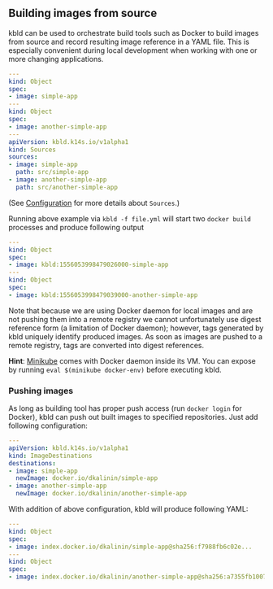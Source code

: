 ## Building images from source

kbld can be used to orchestrate build tools such as Docker to build images from source and record resulting image reference in a YAML file. This is especially convenient during local development when working with one or more changing applications.

```yaml
---
kind: Object
spec:
- image: simple-app
---
kind: Object
spec:
- image: another-simple-app
---
apiVersion: kbld.k14s.io/v1alpha1
kind: Sources
sources:
- image: simple-app
  path: src/simple-app
- image: another-simple-app
  path: src/another-simple-app
```

(See [Configuration](config.md) for more details about `Sources`.)

Running above example via `kbld -f file.yml` will start two `docker build` processes and produce following output

```yaml
---
kind: Object
spec:
- image: kbld:1556053998479026000-simple-app
---
kind: Object
spec:
- image: kbld:1556053998479039000-another-simple-app
```

Note that because we are using Docker daemon for local images and are not pushing them into a remote registry we cannot unfortunately use digest reference form (a limitation of Docker daemon); however, tags generated by kbld uniquely identify produced images. As soon as images are pushed to a remote registry, tags are converted into digest references.

**Hint**: [Minikube](https://kubernetes.io/docs/setup/minikube/) comes with Docker daemon inside its VM. You can expose by running `eval $(minikube docker-env)` before executing kbld.

### Pushing images

As long as building tool has proper push access (run `docker login` for Docker), kbld can push out built images to specified repositories. Just add following configuration:

```yaml
---
apiVersion: kbld.k14s.io/v1alpha1
kind: ImageDestinations
destinations:
- image: simple-app
  newImage: docker.io/dkalinin/simple-app
- image: another-simple-app
  newImage: docker.io/dkalinin/another-simple-app
```

With addition of above configuration, kbld will produce following YAML:

```yaml
---
kind: Object
spec:
- image: index.docker.io/dkalinin/simple-app@sha256:f7988fb6c02e...
---
kind: Object
spec:
- image: index.docker.io/dkalinin/another-simple-app@sha256:a7355fb1007e...
```
